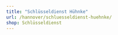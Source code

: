 ```yaml
---
title: "Schlüsseldienst Hühnke"
url: /hannover/schluesseldienst-huehnke/
shop: Schlüsseldienst
---
```

